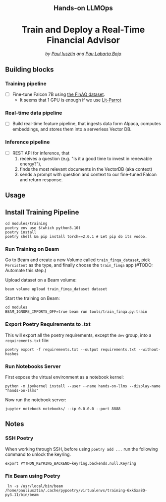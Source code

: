 <div align="center">
    <h2>Hands-on LLMOps</h2>
    <h1>Train and Deploy a Real-Time Financial Advisor</h1>
    <i>by <a href="https://github.com/iusztinpaul">Paul Iusztin</a> and <a href="https://github.com/Paulescu">Pau Labarta Bajo</a></i>
    <!-- <i><a href="https://www.comet.com/signup?utm_source=pau&utm_medium=partner&utm_content=github">CometML</a></i> + <i><a href="https://www.cerebrium.ai?utm_source=pau&utm_medium=partner&utm_content=github">Cerebrium</a></i> = 🚀 -->
</div>

## Building blocks

### Training pipeline
- [ ] Fine-tune Falcon 7B using [the FinAQ dataset](https://paperswithcode.com/dataset/finqa).
    - It seems that 1 GPU is enough if we use [Lit-Parrot](https://lightning.ai/pages/blog/falcon-a-guide-to-finetune-and-inference/)

### Real-time data pipeline
- [ ] Build real-time feature pipeline, that ingests data form Alpaca, computes embeddings, and stores them into a serverless Vector DB.

### Inference pipeline
- [ ] REST API for inference, that
    1. receives a question (e.g. "Is it a good time to invest in renewable energy?"),
    2. finds the most relevant documents in the VectorDB (aka context)
    3. sends a prompt with question and context to our fine-tuned Falcon and return response.

## Usage

## Install Training Pipeline

```shell
cd modules/training
poetry env use $(which python3.10) 
poetry install
poetry shell && pip install torch==2.0.1 # Let pip do its vodoo.
```

### Run Training on Beam
Go to Beam and create a new Volume called `train_finqa_dataset`, pick `Persistent` as the type, and finally choose the `train_finqa` app (#TODO: Automate this step.)

Upload dataset on a Beam volume:
```shell
beam volume upload train_finqa_dataset dataset
```

Start the training on Beam:
```shell
cd modules
BEAM_IGNORE_IMPORTS_OFF=true beam run tools/train_finqa.py:train
```

### Export Poetry Requirements to .txt
This will export all the poetry requirements, except the `dev` group, into a `requirements.txt` file:
```shell
poetry export -f requirements.txt --output requirements.txt --without-hashes
```

### Run Notebooks Server
First expose the virtual environment as a notebook kernel:
```shell
python -m ipykernel install --user --name hands-on-llms --display-name "hands-on-llms"
```
Now run the notebook server:
```shell
jupyter notebook notebooks/ --ip 0.0.0.0 --port 8888
```

 ## Notes
 ### SSH Poetry
 When working through SSH, before using `poetry add ...` run the following command to unlock the keyring.
 ```shell
 export PYTHON_KEYRING_BACKEND=keyring.backends.null.Keyring
 ```

 ### Fix Beam using Poetry 
 ```shell
  ln -s /usr/local/bin/beam /home/pauliusztin/.cache/pypoetry/virtualenvs/training-6xkSxa8Q-py3.11/bin/beam
 ```
